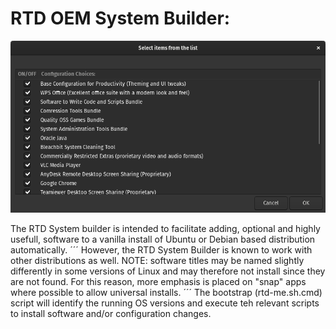 # RTD OEM System Builder:
![RTD Builder Screenshot](Media_files/Scr9.png?raw=true "Executing the Script")

The RTD System builder is intended to facilitate adding, optional and highly usefull, software to a vanilla install of Ubuntu or Debian based distribution automatically. 
´´´
However, the RTD System Builder is known to work with other distributions as well. NOTE: software titles may be named slightly differently in some versions of Linux and may therefore not install since they are not found. For this reason, more emphasis is placed on "snap" apps where possible to allow universal installs. 
´´´
The bootstrap (rtd-me.sh.cmd) script will identify the running OS versions and execute teh relevant scripts to install software and/or configuration changes. 
